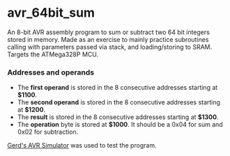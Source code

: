 # avr_64bit_sum
An 8-bit AVR assembly program to sum or subtract two 64 bit integers stored in memory. Made as an exercise to mainly practice subroutines calling with parameters passed via stack, and loading/storing to SRAM.
Targets the ATMega328P MCU.

### Addresses and operands
- The **first operand** is stored in the 8 consecutive addresses starting at **$1100**.
- The **second operand** is stored in the 8 consecutive addresses starting at **$1200**.
- The **result** is stored in the 8 consecutive addresses starting at **$1300**.
- The **operation** byte is stored at **$1000**. It should be a 0x04 for sum and 0x02 for subtraction.

[Gerd's AVR Simulator](http://www.avr-asm-tutorial.net/avr_sim/index_en.html#download) was used to test the program.
